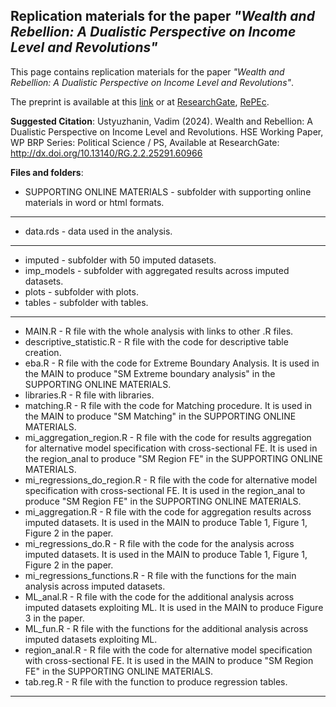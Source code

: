 
## Replication materials for the paper *"Wealth and Rebellion: A Dualistic Perspective on Income Level and Revolutions"*

<!-- badges: start -->
<!-- badges: end -->

This page contains replication materials for the paper *"Wealth and Rebellion: A Dualistic Perspective on Income Level and Revolutions"*. 

The preprint is available at this [link](https://wp.hse.ru/data/2024/06/10/2115952879/92PS2024.pdf) or at [ResearchGate](http://dx.doi.org/10.13140/RG.2.2.25291.60966), [RePEc](https://econpapers.repec.org/RePEc:hig:wpaper:92/ps/2024).

**Suggested Citation**:
Ustyuzhanin, Vadim (2024). Wealth and Rebellion: A Dualistic Perspective on Income Level and Revolutions. HSE Working Paper, WP BRP Series: Political Science / PS, Available at ResearchGate: http://dx.doi.org/10.13140/RG.2.2.25291.60966

**Files and folders**: 

- SUPPORTING ONLINE MATERIALS - subfolder with supporting online materials in word or html formats. 

________

- data.rds - data used in the analysis. 

________

- imputed - subfolder with 50 imputed datasets. 
- imp_models - subfolder with aggregated results across imputed datasets. 
- plots - subfolder with plots. 
- tables - subfolder with tables.

________


- MAIN.R - R file with the whole analysis with links to other .R files. 
- descriptive_statistic.R - R file with the code for descriptive table creation.  
- eba.R - R file with the code for Extreme Boundary Analysis. It is used in the MAIN to produce "SM Extreme boundary analysis" in the SUPPORTING ONLINE MATERIALS.  
- libraries.R - R file with libraries. 
- matching.R - R file with the code for Matching procedure. It is used in the MAIN to produce "SM Matching" in the SUPPORTING ONLINE MATERIALS.
- mi_aggregation_region.R - R file with the code for results aggregation for alternative model specification with cross-sectional FE. It is used in the region_anal to produce "SM Region FE" in the SUPPORTING ONLINE MATERIALS.
- mi_regressions_do_region.R - R file with the code for alternative model specification with cross-sectional FE. It is used in the region_anal to produce "SM Region FE" in the SUPPORTING ONLINE MATERIALS. 
- mi_aggregation.R - R file with the code for aggregation results across imputed datasets. It is used in the MAIN to produce Table 1, Figure 1, Figure 2 in the paper. 
- mi_regressions_do.R - R file with the code for the analysis across imputed datasets. It is used in the MAIN to produce Table 1, Figure 1, Figure 2 in the paper. 
- mi_regressions_functions.R - R file with the functions for the main analysis across imputed datasets. 
- ML_anal.R - R file with the code for the additional analysis across imputed datasets exploiting ML. It is used in the MAIN to produce Figure 3 in the paper. 
- ML_fun.R - R file with the functions for the additional analysis across imputed datasets exploiting ML. 
- region_anal.R - R file with the code for alternative model specification with cross-sectional FE. It is used in the MAIN to produce "SM Region FE" in the SUPPORTING ONLINE MATERIALS. 
- tab.reg.R - R file with the function to produce regression tables.

________
